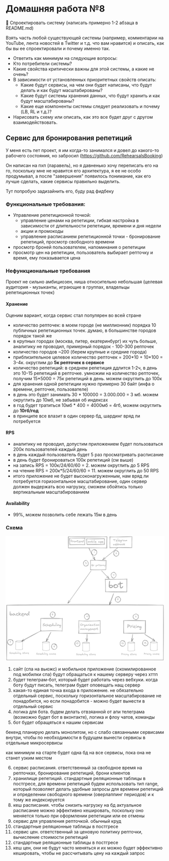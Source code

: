 # Домашняя работа №8
💎 Спроектировать систему (написать примерно 1-2 абзаца в README.md)

Взять часть любой существующей системы (например, комментарии на YouTube, лента новостей в Twitter и т.д. что вам нравится) и описать, как бы вы ее спроектировали и почему именно так.
- Ответить как минимум на следующие вопросы:
- Кто потребители системы?
- Какие свойства критически важны для этой системы, а какие не очень?
- В зависимости от установленных приоритетных свойств описать:
    - Какие будут сервисы, на чем они будет написаны, что будут делать и как будут масштабированы?
    - Какие будут системы хранения данных, что будут хранить и как будут масштабированы?
    - Какие еще компоненты системы следует реализовать и почему (LB, RL и т.д.)?
- Нарисовать схему или описать, как это все будет друг с другом взаимодействовать.

## Сервис для бронирования репетиций

У меня есть пет проект, я им когда-то занимался и довел до какого-то рабочего состояния, но забросил (https://github.com/RehearsalsBooking)

Он написан на пхп (ларавель), но я давненько хочу переписать его на го, поскольку мне не нравится его архитектура, я ее не особо продумывал, а после "завершения" 
появилось понимание, как его лучше сделать, какие сервисы правильно выделить.

Тут попробую задизайнить его, буду рад фидбеку

### Функциональные требования:
- Управление репетиционной точкой:
  - управление ценами на репетиции, гибкая настройка в зависимости от длительности репетиции, времени и дня недели
  - акции и промокоды
  - управление расписанием репетиционной точки - бронирование репетиций, просмотр свободного времени
- просмотр броней пользователем, напоминания о репетиции
- просмотр цен на репетиции, пользователь выбирает репточку и время, ему показывается цена

### Нефункциональные требования

Проект не сильно амбициозен, ниша относительно небольшая (целевая аудитория - музыканты, играющие в группах, владельцы репетиционных точек)

#### Хранение

Оценим вариант, когда сервис стал популярен во всей стране
 - количество репточек: в моем городе (не миллионник) порядка 10 публичных репетиционных точек. думаю, в большинстве городов порядок такой же 
 - в крупных городах (москва, питер, екатеринбург) их чуть больше, аналитику не проводил, примерный порядок - 100-300 репточек
 - количество городов ~200 (берем крупные и средние города)
 - приблизительное целевое количество репточек = 200\*10 + 10\*100 = 3-4к. округлим до **5к репточек в сервисе**
 - количество репетиций: в среднем репетиция ддлится 1-2ч, в день это 10-15 репетиций в репточке. умножим на количество репточек, получим 15*5000 = 75к репетиций в день. можем округлить до 100к
 - для хранения одной репетиции нужно примерно 30 байт (инфа о времени, репточке, пользователе)
 - в день это будет занимать 30 * 100000 = 3.000.000 = 3 мб. можем округлить до 10мб, не забывая об индексах
 - в год будет тратиться 10мб * 400 = 4000мб = 4гб, можем округлить до **10гб/год**
 - в принципе все влазит в один сервер бд, шардинг вряд ли потребуется

#### RPS

- аналитику не проводил, допустим приложением будет пользоваться 200к пользователей каждый день
- в день каждый пользователь будет 5 раз просматривать расписание 
- в день будет бронироваться 100к репетиций (см выше)
- на запись RPS = 100к/24/60/60 = 2. можем округлить до 5 RPS
- на чтение RPS = 200к*5/24/60/60 = 11. можем округлить до 50 RPS
- итого приложение не будет высоконагруженным, нам вряд ли потребуется горизонтальное масштабирование, один сервер должен выдержать всю нагрузку, сможем обойтись только вертикальным масштабированием

#### Availability

- 99%, можем позволить себе лежать 15м в день

### Схема
![design](design.png)
1) сайт (спа на вьюжс) и мобильное приложение (скомилированное под мобилки спа) будут обращаться к нашему серверу через хттп
2) будет телеграм-бот, который будет работать через вебхуки. когда боту будут писать, телеграм будет оповещать нащ сервер
3) какая-то единая точка входа в приложение. не обязательно отдельный сервис, поскольку горизонтальное масштабирование не понадобится, но если понадобится - можно будет вынести в отдельный сервис
4) логика для бота. будем делать отвзяанной от апи телеграма (возможно будет бот в вконтакте), логика и флоу чатов, команды
5) бот будет обращяться к нашим сервисам

бекенд планирую делать монолитом, но с слабо связанными сервисами внутри, чтобы по необходимости в будущем вынести сервисы в отдельные микросервисы

как минимум на старте будет одна бд на все сервисы, пока она не станет узким местом

6) сервис расписания. ответственный за свободное время на репточках, бронирование репетиций, брони клиентов
7) хранилище репетиций. стандартные реляционные таблицы в постгресе, для времени репетиций будем 
использовать тип range, который позволяет делать удобные запросы для времени репетиций и определении свободного времени (оверлаппинг периодов) и к тому же индексируется
8) кеш расписания. чтобы снизить нагрузку на бд актуальное расписание можно эффективно кешировать, поскольку оно меняется только при оформлении репетиции или ее отмены
9) сервис для управления репточкой. обычный круд
10) стандартные реляционные таблицы в постгресе
11) сервис цен. ответственный за ценовую политику репточки, вычисление стоимости репетиций
12) стандартные реляционные таблицы в постгресе
13) кеш цен, они не будут часто меняться и их можно будет эффективно кешировать, чтобы не рассчитывать цену на каждый запрос